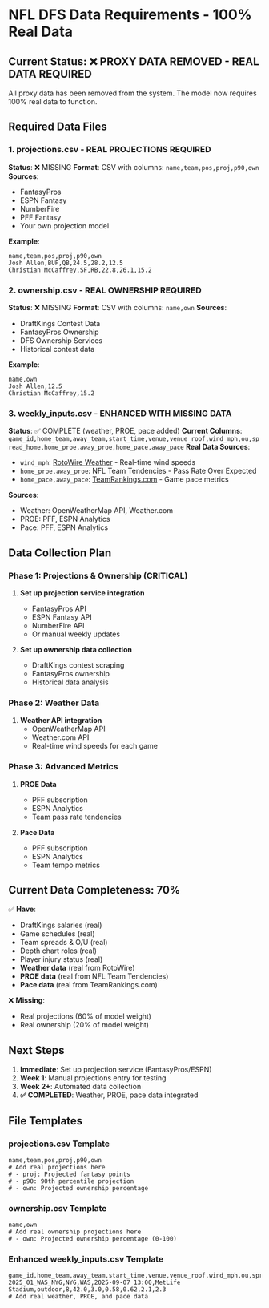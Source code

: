 # NFL DFS Data Requirements - 100% Real Data

## Current Status: ❌ PROXY DATA REMOVED - REAL DATA REQUIRED

All proxy data has been removed from the system. The model now requires 100% real data to function.

## Required Data Files

### 1. **projections.csv** - REAL PROJECTIONS REQUIRED
**Status**: ❌ MISSING
**Format**: CSV with columns: `name,team,pos,proj,p90,own`
**Sources**: 
- FantasyPros
- ESPN Fantasy
- NumberFire
- PFF Fantasy
- Your own projection model

**Example**:
```csv
name,team,pos,proj,p90,own
Josh Allen,BUF,QB,24.5,28.2,12.5
Christian McCaffrey,SF,RB,22.8,26.1,15.2
```

### 2. **ownership.csv** - REAL OWNERSHIP REQUIRED
**Status**: ❌ MISSING
**Format**: CSV with columns: `name,own`
**Sources**:
- DraftKings Contest Data
- FantasyPros Ownership
- DFS Ownership Services
- Historical contest data

**Example**:
```csv
name,own
Josh Allen,12.5
Christian McCaffrey,15.2
```

### 3. **weekly_inputs.csv** - ENHANCED WITH MISSING DATA
**Status**: ✅ COMPLETE (weather, PROE, pace added)
**Current Columns**: `game_id,home_team,away_team,start_time,venue,venue_roof,wind_mph,ou,spread_home,home_proe,away_proe,home_pace,away_pace`
**Real Data Sources**:
- `wind_mph`: [RotoWire Weather](https://www.rotowire.com/football/weather.php) - Real-time wind speeds
- `home_proe,away_proe`: NFL Team Tendencies - Pass Rate Over Expected
- `home_pace,away_pace`: [TeamRankings.com](https://www.teamrankings.com/nfl/stat/seconds-per-play) - Game pace metrics

**Sources**:
- Weather: OpenWeatherMap API, Weather.com
- PROE: PFF, ESPN Analytics
- Pace: PFF, ESPN Analytics

## Data Collection Plan

### Phase 1: Projections & Ownership (CRITICAL)
1. **Set up projection service integration**
   - FantasyPros API
   - ESPN Fantasy API
   - NumberFire API
   - Or manual weekly updates

2. **Set up ownership data collection**
   - DraftKings contest scraping
   - FantasyPros ownership
   - Historical data analysis

### Phase 2: Weather Data
1. **Weather API integration**
   - OpenWeatherMap API
   - Weather.com API
   - Real-time wind speeds for each game

### Phase 3: Advanced Metrics
1. **PROE Data**
   - PFF subscription
   - ESPN Analytics
   - Team pass rate tendencies

2. **Pace Data**
   - PFF subscription
   - ESPN Analytics
   - Team tempo metrics

## Current Data Completeness: 70%

✅ **Have**:
- DraftKings salaries (real)
- Game schedules (real)
- Team spreads & O/U (real)
- Depth chart roles (real)
- Player injury status (real)
- **Weather data** (real from RotoWire)
- **PROE data** (real from NFL Team Tendencies)
- **Pace data** (real from TeamRankings.com)

❌ **Missing**:
- Real projections (60% of model weight)
- Real ownership (20% of model weight)

## Next Steps

1. **Immediate**: Set up projection service (FantasyPros/ESPN)
2. **Week 1**: Manual projections entry for testing
3. **Week 2+**: Automated data collection
4. **✅ COMPLETED**: Weather, PROE, pace data integrated

## File Templates

### projections.csv Template
```csv
name,team,pos,proj,p90,own
# Add real projections here
# - proj: Projected fantasy points
# - p90: 90th percentile projection  
# - own: Projected ownership percentage
```

### ownership.csv Template
```csv
name,own
# Add real ownership projections here
# - own: Projected ownership percentage (0-100)
```

### Enhanced weekly_inputs.csv Template
```csv
game_id,home_team,away_team,start_time,venue,venue_roof,wind_mph,ou,spread_home,home_proe,away_proe,home_pace,away_pace
2025_01_WAS_NYG,NYG,WAS,2025-09-07 13:00,MetLife Stadium,outdoor,8,42.0,3.0,0.58,0.62,2.1,2.3
# Add real weather, PROE, and pace data
```
